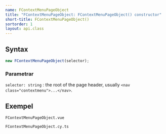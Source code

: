```yaml
---
name: FContextMenuPageObject
title: "FContextMenuPageObject: FContextMenuPageObject() constructor"
short-title: FContextMenuPageObject()
sortorder: 1
layout: api.class
---
```


## Syntax

```ts nocompile nolint
new FContextMenuPageObject(selector);
```

### Parametrar

`selector: string`
: the root of the page header, usually `<nav class="contextmenu">...</nav>`.

## Exempel

```import static
FContextMenuPageObject.vue
```

```import
FContextMenuPageObject.cy.ts
```
